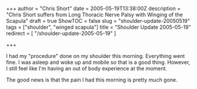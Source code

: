 +++
author = "Chris Short"
date = 2005-05-19T13:38:00Z
description = "Chris Short suffers from Long Thoracic Nerve Palsy with Winging of the Scapula"
draft =  true
ShowTOC = false
slug = "shoulder-update-20050519"
tags = ["shoulder", "winged scapula"]
title = "Shoulder Update 2005-05-19"
redirect = [
  "/shoulder-update-2005-05-19"
]

+++

I had my "procedure" done on my shoulder this morning. Everything went fine. I was asleep and woke up and mobile so that is a good thing. However, I still feel like I'm having an out of body experience at the moment.

The good news is that the pain I had this morning is pretty much gone.